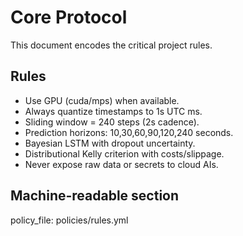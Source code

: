 # Core Protocol
This document encodes the critical project rules.

## Rules
- Use GPU (cuda/mps) when available.
- Always quantize timestamps to 1s UTC ms.
- Sliding window = 240 steps (2s cadence).
- Prediction horizons: 10,30,60,90,120,240 seconds.
- Bayesian LSTM with dropout uncertainty.
- Distributional Kelly criterion with costs/slippage.
- Never expose raw data or secrets to cloud AIs.

## Machine-readable section
policy_file: policies/rules.yml
